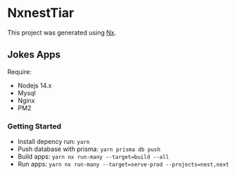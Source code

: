 # NxnestTiar 

This project was generated using [Nx](https://nx.dev).
## Jokes Apps
Require: 
- Nodejs 14.x
- Mysql
- Nginx
- PM2 
### Getting Started
- Install depency run:
`yarn`
- Push database with prisma: `yarn prisma db push`
- Build apps: `yarn nx run-many --target=build --all`
- Run apps: `yarn nx run-many --target=serve-prod --projects=nest,next`